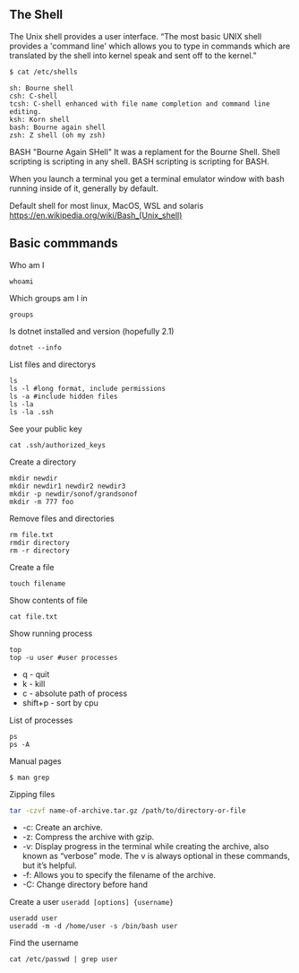 ## The Shell 
The Unix shell provides a user interface. “The most basic UNIX shell provides a 'command line' which allows you to type in commands which are translated by the shell into kernel speak and sent off to the kernel.” 

```bash
$ cat /etc/shells
```
```
sh: Bourne shell
csh: C-shell
tcsh: C-shell enhanced with file name completion and command line editing.
ksh: Korn shell
bash: Bourne again shell
zsh: Z shell (oh my zsh)
```

BASH "Bourne Again SHell"
It was a replament for the Bourne Shell.
Shell scripting is scripting in any shell.
BASH scripting is scripting for BASH.

When you launch a terminal you get a terminal emulator window with bash running inside of it, generally by default.

Default shell for most linux, MacOS, WSL and solaris
https://en.wikipedia.org/wiki/Bash_(Unix_shell)


## Basic commmands

Who am I
```
whoami
```
Which groups am I in
```
groups
```
Is dotnet installed and version (hopefully 2.1)
```
dotnet --info
```

List files and directorys
```
ls
ls -l #long format, include permissions
ls -a #include hidden files
ls -la
ls -la .ssh
```

See your public key
```
cat .ssh/authorized_keys
```

Create a directory
```
mkdir newdir
mkdir newdir1 newdir2 newdir3
mkdir -p newdir/sonof/grandsonof
mkdir -m 777 foo
```
Remove files and directories
```
rm file.txt
rmdir directory
rm -r directory
```
Create a file
```
touch filename
```
Show contents of file
```
cat file.txt
```
Show running process
```
top
top -u user #user processes
```
 - q - quit
 - k - kill 
 - c - absolute path of process
 - shift+p - sort by cpu

List of processes
```
ps
ps -A 
```

Manual pages
```
$ man grep
```

Zipping files
```bash
tar -czvf name-of-archive.tar.gz /path/to/directory-or-file
```
- -c: Create an archive.
- -z: Compress the archive with gzip.
- -v: Display progress in the terminal while creating the archive, also known as “verbose” mode. The v is always optional in these commands, but it’s helpful.
- -f: Allows you to specify the filename of the archive.
- -C: Change directory before hand


Create a user
`useradd [options] {username}`
```
useradd user
useradd -m -d /home/user -s /bin/bash user
```
Find the username 
```
cat /etc/passwd | grep user
```
